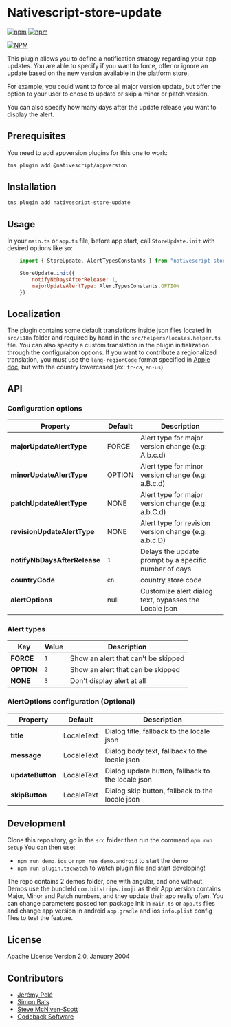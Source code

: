 # Nativescript-store-update

[![npm](https://img.shields.io/npm/v/nativescript-store-update.svg)](https://www.npmjs.com/package/nativescript-store-update)
[![npm](https://img.shields.io/npm/dt/nativescript-store-update.svg?label=npm%20downloads)](https://www.npmjs.com/package/nativescript-store-update)

[![NPM](https://nodei.co/npm/nativescript-store-update.png?downloads=true&downloadRank=true&stars=true)](https://nodei.co/npm/nativescript-store-update/)

This plugin allows you to define a notification strategy regarding your app updates. You are able to specify if you want to force, offer or ignore an update based on the new version available in the platform store.

For example, you could want to force all major version update, but offer the option to your user to chose to update or skip a minor or patch version.

You can also specify how many days after the update release you want to display the alert.

## Prerequisites

You need to add appversion plugins for this one to work:
```zsh
tns plugin add @nativescript/appversion
```

## Installation

```zsh
tns plugin add nativescript-store-update
```

## Usage

In your `main.ts` or `app.ts` file, before app start, call `StoreUpdate.init` with desired options like so:

``` javascript
    import { StoreUpdate, AlertTypesConstants } from "nativescript-store-update";

    StoreUpdate.init({
        notifyNbDaysAfterRelease: 1,
        majorUpdateAlertType: AlertTypesConstants.OPTION
    })
```

## Localization

The plugin contains some default translations inside json files located in `src/i18n` folder and required by hand in the `src/helpers/locales.helper.ts` file.
You can also specify a custom translation in the plugin initialization through the configuraiton options.
If you want to contribute a regionalized translation, you must use the `lang-regionCode` format specified in [Apple doc](https://developer.apple.com/library/content/documentation/MacOSX/Conceptual/BPInternational/LanguageandLocaleIDs/LanguageandLocaleIDs.html), but with the country lowercased (ex: `fr-ca`, `en-us`)


## API

### Configuration options
| Property | Default | Description |
| --- | --- | --- |
| **majorUpdateAlertType** | FORCE | Alert type for major version change (e.g: A.b.c.d) |
| **minorUpdateAlertType** | OPTION | Alert type for minor version change (e.g: a.B.c.d) |
| **patchUpdateAlertType** | NONE | Alert type for major version change (e.g: a.b.C.d) |
| **revisionUpdateAlertType** | NONE | Alert type for revision version change (e.g: a.b.c.D) |
| **notifyNbDaysAfterRelease** | `1` | Delays the update prompt by a specific number of days |
| **countryCode** | `en` | country store code |
| **alertOptions** | null | Customize alert dialog text, bypasses the Locale json |

### Alert types
| Key | Value | Description |
| --- | --- | --- |
| **FORCE** | `1` | Show an alert that can't be skipped |
| **OPTION** | `2` | Show an alert that can be skipped |
| **NONE** | `3` | Don't display alert at all |

### AlertOptions configuration (Optional)
| Property | Default | Description |
| --- | --- | --- |
| **title** | LocaleText | Dialog title, fallback to the locale json |
| **message** | LocaleText | Dialog body text, fallback to the locale json |
| **updateButton** | LocaleText | Dialog update button, fallback to the locale json |
| **skipButton** | LocaleText | Dialog skip button, fallback to the locale json |

## Development

Clone this repository, go in the `src` folder then run the command `npm run setup`
You can then use:
- `npm run demo.ios` or `npm run demo.android` to start the demo
- `npm run plugin.tscwatch` to watch plugin file and start developing!

The repo contains 2 demos folder, one with angular, and one without.
Demos use the bundleId `com.bitstrips.imoji` as their App version contains Major, Minor and Patch numbers, and they update their app really often.
You can change parameters passed ton package init in `main.ts` or `app.ts` files and change app version in android `app.gradle` and ios `info.plist` config files to test the feature.

## License

Apache License Version 2.0, January 2004


## Contributors
- [Jérémy Pelé](https://github.com/jeremypele)
- [Simon Bats](https://github.com/SBats)
- [Steve McNiven-Scott](https://github.com/sitefinitysteve)
- [Codeback Software](https://github.com/codeback)
